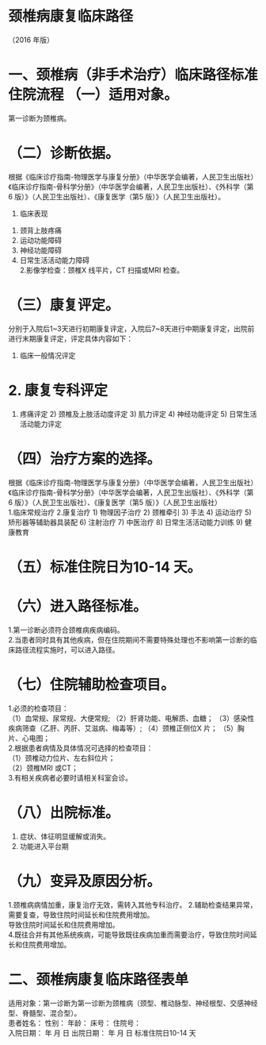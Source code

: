# 颈椎病康复临床路径  
（2016 年版）  
# 一、颈椎病（非手术治疗）临床路径标准住院流程 （一）适用对象。  
第一诊断为颈椎病。  
# （二）诊断依据。  
根据《临床诊疗指南-物理医学与康复分册》（中华医学会编著，人民卫生出版社）《临床诊疗指南-骨科学分册》（中华医学会编著，人民卫生出版社）、《外科学（第6 版）》（人民卫生出版社）、《康复医学（第5 版）》（人民卫生出版社）。  
1.   临床表现  
1)   颈背上肢疼痛  
2) 运动功能障碍  
3) 神经功能障碍  
4) 日常生活活动能力障碍  
2.影像学检查：颈椎X 线平片，CT 扫描或MRI 检查。  
# （三）康复评定。  
分别于入院后1\~3天进行初期康复评定，入院后7\~8天进行中期康复评定，出院前进行末期康复评定，评定具体内容如下：  
1. 临床一般情况评定  
# 2. 康复专科评定  
1) 疼痛评定 2) 颈椎及上肢活动度评定 3) 肌力评定 4) 神经功能评定 5) 日常生活活动能力评定  
# （四）治疗方案的选择。  
根据《临床诊疗指南-物理医学与康复分册》（中华医学会编著，人民卫生出版社）《临床诊疗指南-骨科学分册》（中华医学会编著，人民卫生出版社）、《外科学（第6 版）》（人民卫生出版社）、《康复医学（第5 版）》（人民卫生出版社）  
1.临床常规治疗  2.康复治疗  1) 物理因子治疗 2)   颈椎牵引  3)   手法  4) 运动治疗 5)   矫形器等辅助器具装配  6)   注射治疗  7)   中医治疗  8) 日常生活活动能力训练 9) 健康教育  
# （五）标准住院日为10-14 天。  
# （六）进入路径标准。  
1.第一诊断必须符合颈椎病疾病编码。  
2.当患者同时具有其他疾病，但在住院期间不需要特殊处理也不影响第一诊断的临床路径流程实施时，可以进入路径。  
# （七）住院辅助检查项目。  
1.必须的检查项目：  
（1）血常规、尿常规、大便常规; （2）肝肾功能、电解质、血糖； （3）感染性疾病筛查（乙肝、丙肝、艾滋病、梅毒等）; （4）颈椎正侧位X 片； （5）胸片、心电图；  
2.根据患者病情及具体情况可选择的检查项目：  
（1）颈椎动力位片、左右斜位片；  
（2）颈椎MRI 或CT；  
3.有相关疾病者必要时请相关科室会诊。  
# （八）出院标准。  
1. 症状、体征明显缓解或消失。  
2. 功能进入平台期  
# （九）变异及原因分析。  
1.颈椎病病情加重，康复治疗无效，需转入其他专科治疗。 2.辅助检查结果异常，需要复查，导致住院时间延长和住院费用增加。  
导致住院时间延长和住院费用增加。  
4.既往合并有其他系统疾病，可能导致既往疾病加重而需要治疗，导致住院时间延长和住院费用增加。  
# 二、颈椎病康复临床路径表单  
适用对象：第一诊断为第一诊断为颈椎病（颈型、椎动脉型、神经根型、交感神经型、脊髓型、混合型）。  
患者姓名：        性别：       年龄：       床号：        住院号：  
入院日期：   年   月   日     出院日期：   年   月   日   标准住院日10-14 天  

